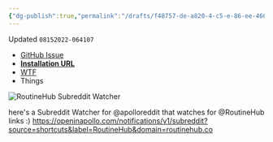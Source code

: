 ```yaml
---
{"dg-publish":true,"permalink":"/drafts/f48757-de-a820-4-c5-e-86-ee-460-dee-3-f3-bba/","dgHomeLink":true,"dgPassFrontmatter":false}
---
```


Updated `08152022-064107`

- [GitHub Issue](https://github.com/extratone/i/issues/)
- [**Installation URL**](https://openinapollo.com/notifications/v1/subreddit?source=shortcuts&label=RoutineHub&domain=routinehub.co)
- [WTF](https://davidblue.wtf/drafts/F48757DE-A820-4C5E-86EE-460DEE3F3BBA.html)
- Things

![RoutineHub Subreddit Watcher](https://i.snap.as/ihXhfxgo.png)

here's a Subreddit Watcher for @apolloreddit that watches for @RoutineHub links :) https://openinapollo.com/notifications/v1/subreddit?source=shortcuts&label=RoutineHub&domain=routinehub.co